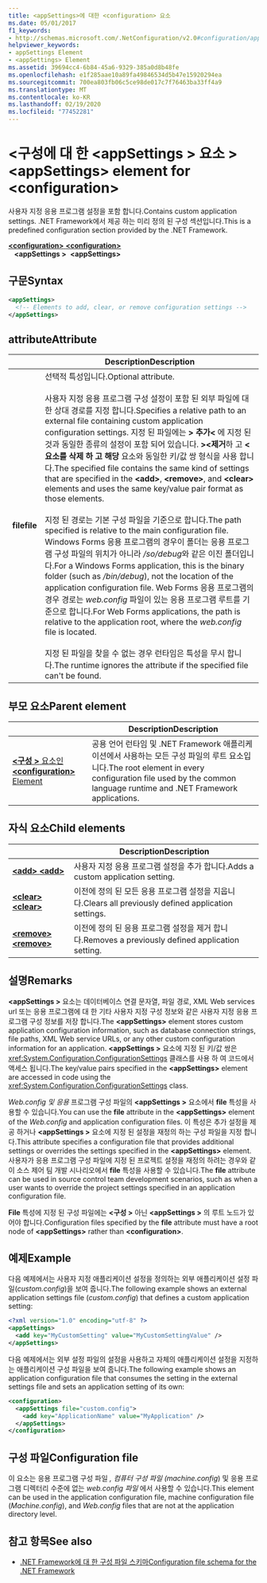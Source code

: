 ```yaml
---
title: <appSettings>에 대한 <configuration> 요소
ms.date: 05/01/2017
f1_keywords:
- http://schemas.microsoft.com/.NetConfiguration/v2.0#configuration/appSettings
helpviewer_keywords:
- appSettings Element
- <appSettings> Element
ms.assetid: 39694cc4-6b84-45a6-9329-385a0d8b48fe
ms.openlocfilehash: e1f285aae10a89fa49846534d5b47e15920294ea
ms.sourcegitcommit: 700ea803fb06c5ce98de017c7f76463ba33ff4a9
ms.translationtype: MT
ms.contentlocale: ko-KR
ms.lasthandoff: 02/19/2020
ms.locfileid: "77452281"
---
```

# <a name="appsettings-element-for-configuration"></a><span data-ttu-id="770c7-102">\<구성에 대 한 \<appSettings > 요소 ></span><span class="sxs-lookup"><span data-stu-id="770c7-102">\<appSettings> element for \<configuration></span></span>

<span data-ttu-id="770c7-103">사용자 지정 응용 프로그램 설정을 포함 합니다.</span><span class="sxs-lookup"><span data-stu-id="770c7-103">Contains custom application settings.</span></span> <span data-ttu-id="770c7-104">.NET Framework에서 제공 하는 미리 정의 된 구성 섹션입니다.</span><span class="sxs-lookup"><span data-stu-id="770c7-104">This is a predefined configuration section provided by the .NET Framework.</span></span>

<span data-ttu-id="770c7-105">[ **\<configuration>** ](../configuration-element.md) </span><span class="sxs-lookup"><span data-stu-id="770c7-105">[**\<configuration>**](../configuration-element.md) </span></span>  
<span data-ttu-id="770c7-106">&nbsp;&nbsp; **\<appSettings >**</span><span class="sxs-lookup"><span data-stu-id="770c7-106">&nbsp;&nbsp;**\<appSettings>**</span></span>

## <a name="syntax"></a><span data-ttu-id="770c7-107">구문</span><span class="sxs-lookup"><span data-stu-id="770c7-107">Syntax</span></span>

```xml
<appSettings>
  <!-- Elements to add, clear, or remove configuration settings -->
</appSettings>
```

## <a name="attribute"></a><span data-ttu-id="770c7-108">attribute</span><span class="sxs-lookup"><span data-stu-id="770c7-108">Attribute</span></span>

|           | <span data-ttu-id="770c7-109">Description</span><span class="sxs-lookup"><span data-stu-id="770c7-109">Description</span></span> |
| --------- | ----------- |
| <span data-ttu-id="770c7-110">**file**</span><span class="sxs-lookup"><span data-stu-id="770c7-110">**file**</span></span>  | <span data-ttu-id="770c7-111">선택적 특성입니다.</span><span class="sxs-lookup"><span data-stu-id="770c7-111">Optional attribute.</span></span><br><br><span data-ttu-id="770c7-112">사용자 지정 응용 프로그램 구성 설정이 포함 된 외부 파일에 대 한 상대 경로를 지정 합니다.</span><span class="sxs-lookup"><span data-stu-id="770c7-112">Specifies a relative path to an external file containing custom application configuration settings.</span></span> <span data-ttu-id="770c7-113">지정 된 파일에는 **> 추가\<** 에 지정 된 것과 동일한 종류의 설정이 포함 되어 있습니다. **>\<제거**하 고 **\<요소를 삭제 하 고 해당** 요소와 동일한 키/값 쌍 형식을 사용 합니다.</span><span class="sxs-lookup"><span data-stu-id="770c7-113">The specified file contains the same kind of settings that are specified in the **\<add>**, **\<remove>**, and **\<clear>** elements and uses the same key/value pair format as those elements.</span></span><br><br><span data-ttu-id="770c7-114">지정 된 경로는 기본 구성 파일을 기준으로 합니다.</span><span class="sxs-lookup"><span data-stu-id="770c7-114">The path specified is relative to the main configuration file.</span></span> <span data-ttu-id="770c7-115">Windows Forms 응용 프로그램의 경우이 폴더는 응용 프로그램 구성 파일의 위치가 아니라 */so/debug*와 같은 이진 폴더입니다.</span><span class="sxs-lookup"><span data-stu-id="770c7-115">For a Windows Forms application, this is the binary folder (such as */bin/debug*), not the location of the application configuration file.</span></span> <span data-ttu-id="770c7-116">Web Forms 응용 프로그램의 경우 경로는 *web.config* 파일이 있는 응용 프로그램 루트를 기준으로 합니다.</span><span class="sxs-lookup"><span data-stu-id="770c7-116">For Web Forms applications, the path is relative to the application root, where the *web.config* file is located.</span></span><br><br><span data-ttu-id="770c7-117">지정 된 파일을 찾을 수 없는 경우 런타임은 특성을 무시 합니다.</span><span class="sxs-lookup"><span data-stu-id="770c7-117">The runtime ignores the attribute if the specified file can't be found.</span></span> |

## <a name="parent-element"></a><span data-ttu-id="770c7-118">부모 요소</span><span class="sxs-lookup"><span data-stu-id="770c7-118">Parent element</span></span>

|     | <span data-ttu-id="770c7-119">Description</span><span class="sxs-lookup"><span data-stu-id="770c7-119">Description</span></span> |
| --- | ----------- |
| [<span data-ttu-id="770c7-120"> **\<구성 >** 요소인</span><span class="sxs-lookup"><span data-stu-id="770c7-120">**\<configuration>** Element</span></span>](../configuration-element.md) | <span data-ttu-id="770c7-121">공용 언어 런타임 및 .NET Framework 애플리케이션에서 사용하는 모든 구성 파일의 루트 요소입니다.</span><span class="sxs-lookup"><span data-stu-id="770c7-121">The root element in every configuration file used by the common language runtime and .NET Framework applications.</span></span> |

## <a name="child-elements"></a><span data-ttu-id="770c7-122">자식 요소</span><span class="sxs-lookup"><span data-stu-id="770c7-122">Child elements</span></span>

|     | <span data-ttu-id="770c7-123">Description</span><span class="sxs-lookup"><span data-stu-id="770c7-123">Description</span></span> |
| --- | ----------- |
| [<span data-ttu-id="770c7-124"> **\<add>** </span><span class="sxs-lookup"><span data-stu-id="770c7-124">**\<add>**</span></span>](add-element-for-appsettings.md) | <span data-ttu-id="770c7-125">사용자 지정 응용 프로그램 설정을 추가 합니다.</span><span class="sxs-lookup"><span data-stu-id="770c7-125">Adds a custom application setting.</span></span> |
| [<span data-ttu-id="770c7-126"> **\<clear>** </span><span class="sxs-lookup"><span data-stu-id="770c7-126">**\<clear>**</span></span>](clear-element-for-appsettings.md) | <span data-ttu-id="770c7-127">이전에 정의 된 모든 응용 프로그램 설정을 지웁니다.</span><span class="sxs-lookup"><span data-stu-id="770c7-127">Clears all previously defined application settings.</span></span> |
| [<span data-ttu-id="770c7-128"> **\<remove>** </span><span class="sxs-lookup"><span data-stu-id="770c7-128">**\<remove>**</span></span>](remove-element-for-appsettings.md) | <span data-ttu-id="770c7-129">이전에 정의 된 응용 프로그램 설정을 제거 합니다.</span><span class="sxs-lookup"><span data-stu-id="770c7-129">Removes a previously defined application setting.</span></span> |

## <a name="remarks"></a><span data-ttu-id="770c7-130">설명</span><span class="sxs-lookup"><span data-stu-id="770c7-130">Remarks</span></span>

<span data-ttu-id="770c7-131">**\<appSettings >** 요소는 데이터베이스 연결 문자열, 파일 경로, XML Web services url 또는 응용 프로그램에 대 한 기타 사용자 지정 구성 정보와 같은 사용자 지정 응용 프로그램 구성 정보를 저장 합니다.</span><span class="sxs-lookup"><span data-stu-id="770c7-131">The **\<appSettings>** element stores custom application configuration information, such as database connection strings, file paths, XML Web service URLs, or any other custom configuration information for an application.</span></span> <span data-ttu-id="770c7-132">**\<appSettings >** 요소에 지정 된 키/값 쌍은 <xref:System.Configuration.ConfigurationSettings> 클래스를 사용 하 여 코드에서 액세스 됩니다.</span><span class="sxs-lookup"><span data-stu-id="770c7-132">The key/value pairs specified in the **\<appSettings>** element are accessed in code using the <xref:System.Configuration.ConfigurationSettings> class.</span></span>

<span data-ttu-id="770c7-133">*Web.config 및 응용* 프로그램 구성 파일의 **\<appSettings >** 요소에서 **file** 특성을 사용할 수 있습니다.</span><span class="sxs-lookup"><span data-stu-id="770c7-133">You can use the **file** attribute in the **\<appSettings>** element of the *Web.config* and application configuration files.</span></span> <span data-ttu-id="770c7-134">이 특성은 추가 설정을 제공 하거나 **\<appSettings >** 요소에 지정 된 설정을 재정의 하는 구성 파일을 지정 합니다.</span><span class="sxs-lookup"><span data-stu-id="770c7-134">This attribute specifies a configuration file that provides additional settings or overrides the settings specified in the **\<appSettings>** element.</span></span> <span data-ttu-id="770c7-135">사용자가 응용 프로그램 구성 파일에 지정 된 프로젝트 설정을 재정의 하려는 경우와 같이 소스 제어 팀 개발 시나리오에서 **file** 특성을 사용할 수 있습니다.</span><span class="sxs-lookup"><span data-stu-id="770c7-135">The **file** attribute can be used in source control team development scenarios, such as when a user wants to override the project settings specified in an application configuration file.</span></span>

<span data-ttu-id="770c7-136">**File** 특성에 지정 된 구성 파일에는 **\<구성 >** 아닌 **\<appSettings >** 의 루트 노드가 있어야 합니다.</span><span class="sxs-lookup"><span data-stu-id="770c7-136">Configuration files specified by the **file** attribute must have a root node of **\<appSettings>** rather than **\<configuration>**.</span></span>

## <a name="example"></a><span data-ttu-id="770c7-137">예제</span><span class="sxs-lookup"><span data-stu-id="770c7-137">Example</span></span>

<span data-ttu-id="770c7-138">다음 예제에서는 사용자 지정 애플리케이션 설정을 정의하는 외부 애플리케이션 설정 파일(*custom.config*)을 보여 줍니다.</span><span class="sxs-lookup"><span data-stu-id="770c7-138">The following example shows an external application settings file (*custom.config*) that defines a custom application setting:</span></span>

```xml
<?xml version="1.0" encoding="utf-8" ?>
<appSettings>
  <add key="MyCustomSetting" value="MyCustomSettingValue" />
</appSettings>
```

<span data-ttu-id="770c7-139">다음 예제에서는 외부 설정 파일의 설정을 사용하고 자체의 애플리케이션 설정을 지정하는 애플리케이션 구성 파일을 보여 줍니다.</span><span class="sxs-lookup"><span data-stu-id="770c7-139">The following example shows an application configuration file that consumes the setting in the external settings file and sets an application setting of its own:</span></span>

```xml
<configuration>
  <appSettings file="custom.config">
    <add key="ApplicationName" value="MyApplication" />
  </appSettings>
</configuration>
```

## <a name="configuration-file"></a><span data-ttu-id="770c7-140">구성 파일</span><span class="sxs-lookup"><span data-stu-id="770c7-140">Configuration file</span></span>

<span data-ttu-id="770c7-141">이 요소는 응용 프로그램 구성 파일 *, 컴퓨터 구성 파일 (machine.config*) 및 응용 프로그램 디렉터리 수준에 없는 *web.config 파일* 에서 사용할 수 있습니다.</span><span class="sxs-lookup"><span data-stu-id="770c7-141">This element can be used in the application configuration file, machine configuration file (*Machine.config*), and *Web.config* files that are not at the application directory level.</span></span>

## <a name="see-also"></a><span data-ttu-id="770c7-142">참고 항목</span><span class="sxs-lookup"><span data-stu-id="770c7-142">See also</span></span>

- [<span data-ttu-id="770c7-143">.NET Framework에 대 한 구성 파일 스키마</span><span class="sxs-lookup"><span data-stu-id="770c7-143">Configuration file schema for the .NET Framework</span></span>](../index.md)
